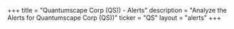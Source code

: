 +++
title = "Quantumscape Corp (QS)) - Alerts"
description = "Analyze the Alerts for Quantumscape Corp (QS))"
ticker = "QS"
layout = "alerts"
+++

